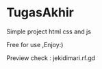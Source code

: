 # TugasAkhir
Simple project html css and js

Free for use ,Enjoy:)

Preview check : jekidimari.rf.gd
